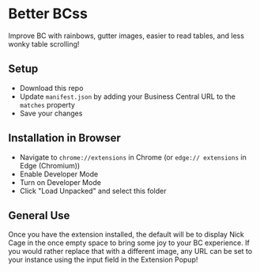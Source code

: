 # Better BCss

Improve BC with rainbows, gutter images, easier to read tables, and less wonky table scrolling!

## Setup

- Download this repo
- Update `manifest.json` by adding your Business Central URL to the `matches` property
- Save your changes

## Installation in Browser

- Navigate to `chrome://extensions` in Chrome (or `edge:// extensions` in Edge (Chromium))
- Enable Developer Mode
- Turn on Developer Mode
- Click "Load Unpacked" and select this folder

## General Use

Once you have the extension installed, the default will be to display Nick Cage in the once empty space to bring some joy to your BC experience. If you would rather replace that with a different image, any URL can be set to your instance using the input field in the Extension Popup!

